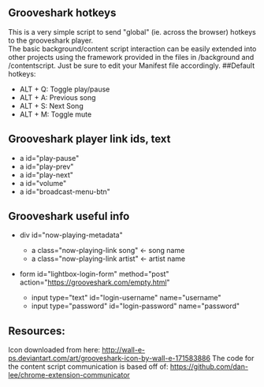 ## Grooveshark hotkeys
This is a very simple script to send "global" (ie. across the browser) hotkeys to the grooveshark player.<br>
The basic background/content script interaction can be easily extended into other projects using the framework provided in the files in /background and /contentscript. Just be sure to edit your Manifest file accordingly.
##Default hotkeys:
* ALT + Q: Toggle play/pause
* ALT + A: Previous song
* ALT + S: Next Song
* ALT + M: Toggle mute

## Grooveshark player link ids, text

* a id="play-pause" <Play>
* a id="play-prev" <Previous Song>
* a id="play-next" <Next Song>
* a id="volume" <Sound Volume. Click to Mute.>
* a id="broadcast-menu-btn" <Start Broadcasting>

## Grooveshark useful info

* div id="now-playing-metadata"
  * a class="now-playing-link song" <- song name
  * a class="now-playing-link artist" <- artist name

* form id="lightbox-login-form" method="post" action="https://grooveshark.com/empty.html"
  * input type="text" id="login-username" name="username"
  * input type="password" id="login-password" name="password"

## Resources:
Icon downloaded from here: <http://wall-e-ps.deviantart.com/art/grooveshark-icon-by-wall-e-171583886>
The code for the content script communication is based off of: <https://github.com/dan-lee/chrome-extension-communicator>